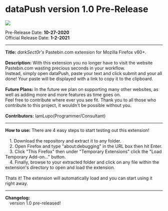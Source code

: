 # dataPush version 1.0 Pre-Release

<img src="https://i.gyazo.com/7cc534dc4adf206b9cb7634c96f04140.png">

Pre-Release Date: <b>10-27-2020</b><br>
Official Release Date: <b>1-2-2021</b>
<hr>
<b>Title:</b> <i>darkSect0r's</i> Pastebin.com extension for Mozilla Firefox v60+.<br>
<br>
<b>Description:</b> With this extension you no longer have to visit the website Pastebin.com wasting precious seconds in your workflow.<br>
Instead, simply open dataPush, paste your text and click submit and your all done! Your paste will be displayed with a link to copy it to the clipboard.<br>
<br>
<b>Future Plans:</b> In the future we plan on supporting many other websites, as well as adding more and more features as time goes on.<br>
Feel free to contribute where ever you see fit. Thank you to all those who contribute to this project, it wouldn't be possible without you.<br>
<br>
<b>Contributors:</b> IamLupo(Programmer/Consultant)
<hr>
<b>How to use:</b> There are 4 easy steps to start testing out this extension!<br>
<br>&ensp;&ensp;1. Download the repository and extract it to any folder.
<br>&ensp;&ensp;2. Open Firefox and type "about:debugging" in the URL box then hit Enter.
<br>&ensp;&ensp;3. Click "This Firefox" then under "Temporary Extensions" click the "Load Temporary Add-on..." button.
<br>&ensp;&ensp;4. Finally, browse to your extracted folder and click on any file within the extension's directory to open and load the extension.
<br><br>Thats it! The extension will automatically load and you can start using it right away.
<hr>
<b>Changelog:</b>
<br>&ensp;&ensp;version 1.0 pre-released!
